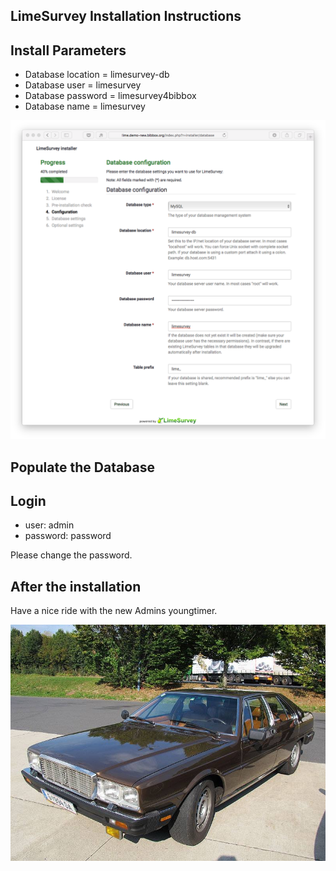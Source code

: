 ## LimeSurvey Installation Instructions 

## Install Parameters

* Database location = limesurvey-db
* Database user = limesurvey
* Database password = limesurvey4bibbox
* Database name = limesurvey

![FINAL](install-screen-01.png)

## Populate the Database

## Login

* user: admin
* password: password

Please change the password. 

## After the installation

Have a nice ride with the new Admins youngtimer.

![FINAL](install-screen-final.jpg)
